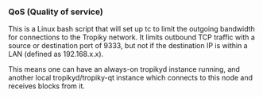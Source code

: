 ### QoS (Quality of service) ###

This is a Linux bash script that will set up tc to limit the outgoing bandwidth for connections to the Tropiky network. It limits outbound TCP traffic with a source or destination port of 9333, but not if the destination IP is within a LAN (defined as 192.168.x.x).

This means one can have an always-on tropikyd instance running, and another local tropikyd/tropiky-qt instance which connects to this node and receives blocks from it.
